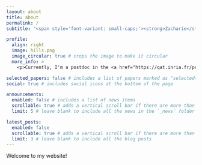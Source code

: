 ```yaml
---
layout: about
title: about
permalink: /
subtitle: "<span style='font-variant: small-caps;'><strong>Zacharie</strong> Van Herstraeten</span>"

profile:
  align: right
  image: hills.png
  image_circular: true # crops the image to make it circular
  more_info: >
    <p>Currently, I'm a postdoc in the <a href="https://qat.inria.fr/presentation/" target="_blank" rel="noopener">Inria — QAT team</a>, located at École Normale Supérieure, 45 rue d’Ulm, Paris.</p>

selected_papers: false # includes a list of papers marked as "selected={true}"
social: true # includes social icons at the bottom of the page

announcements:
  enabled: false # includes a list of news items
  scrollable: true # adds a vertical scroll bar if there are more than 3 news items
  limit: 5 # leave blank to include all the news in the `_news` folder

latest_posts:
  enabled: false
  scrollable: true # adds a vertical scroll bar if there are more than 3 new posts items
  limit: 3 # leave blank to include all the blog posts
---
```


Welcome to my website!
